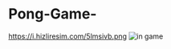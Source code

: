 # Pong-Game-


https://i.hizliresim.com/5lmsivb.png
![in game](https://i.hizliresim.com/h19uzrg.png)
